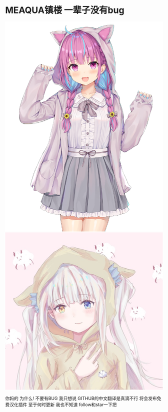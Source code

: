 # MEAQUA镇楼 一辈子没有bug
![image](https://github.com/chinaqingfeng/MOGAINMD-/blob/master/images/79171059_p0.jpg)
![image](https://github.com/chinaqingfeng/MOGAINMD-/blob/master/images/mea.jpg)


你妈的 为什么!
不要有BUG 我只想说 GITHUB的中文翻译是真滴不行 将会发布免费汉化插件 至于何时更新 我也不知道
follow和star一下把
